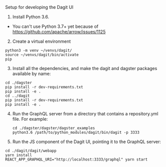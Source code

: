 Setup for developing the Dagit UI

1. Install Python 3.6.
  * You can't use Python 3.7+ yet because of https://github.com/apache/arrow/issues/1125

2. Create a virtual environment 
  ```
  python3 -m venv ~/venvs/dagit/
  source ~/venvs/dagit/bin/activate
  pip
  ```

3. Install all the dependencies, and make the dagit and dagster packages available by name:
  ```
  cd ./dagster
  pip install -r dev-requirements.txt
  pip install -e .
  cd ../dagit
  pip install -r dev-requirements.txt
  pip install -e .
  ```

4. Run the GraphQL server from a directory that contains a repository.yml file.
   For example: 

   ```
   cd ./dagster/dagster/dagster_examples
   python3.6 /path/to/python_modules/dagit/bin/dagit -p 3333
   ```

5. Run the JS component of the Dagit UI, pointing it to the GraphQL server:
  ```
  cd ./dagit/dagit/webapp
  yarn install
  REACT_APP_GRAPHQL_URI="http://localhost:3333/graphql" yarn start
  ```

